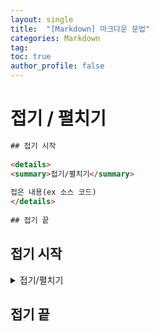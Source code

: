 ```yaml
---
layout: single
title:  "[Markdown] 마크다운 문법"
categories: Markdown
tag: 
toc: true
author_profile: false
---
```


# 접기 / 펼치기

```HTML
## 접기 시작
 
<details>
<summary>접기/펼치기</summary>
 
접은 내용(ex 소스 코드)
</details>
 
## 접기 끝
```
## 접기 시작
 
<details>
<summary>접기/펼치기</summary>
 
접은 내용(ex 소스 코드)
</details>
 
## 접기 끝
